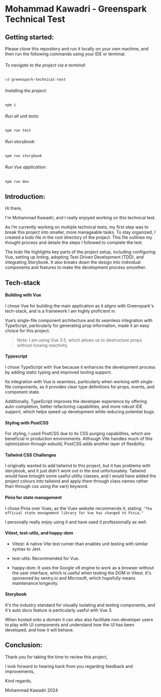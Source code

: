 # Mohammad Kawadri - Greenspark Technical Test

## Getting started:

Please clone this repository and run it locally on your own machine, and then run the following commands using your IDE or terminal.

###### To navigate to the project via a terminal:

```bash
cd greenspark-technical-test
```

###### Installing the project:

```bash
npm i
```

###### Run all unit tests:

```bash
npm run test
```

###### Run storybook:

```bash
npm run storybook
```

###### Run Vue application:

```bash
npm run dev
```

## Introduction:

Hi there,

I'm Mohammad Kawadri, and I really enjoyed working on this technical test.

As I’m currently working on multiple technical tests, my first step was to break this project into smaller, more manageable tasks. To stay organized, I created a todo file in the root directory of the project. This file outlines my thought process and details the steps I followed to complete the test.

The todo file highlights key parts of the project setup, including configuring Vue, setting up linting, adopting Test-Driven Development (TDD), and integrating Storybook. It also breaks down the design into individual components and features to make the development process smoother.

## Tech-stack

#### Building with Vue

I chose Vue for building the main application as it aligns with Greenspark's tech-stack, and is a framework I am highly proficient in.

Vue’s single-file component architecture and its seamless integration with TypeScript, particularly for generating prop information, made it an easy choice for this project.

> Note: I am using Vue 3.5, which allows us to destructure props without loosing reactivity.

#### Typescript

I chose TypeScript with Vue because it enhances the development process by adding static typing and improved tooling support.

Its integration with Vue is seamless, particularly when working with single-file components, as it provides clear type definitions for props, events, and component state.

Additionally, TypeScript improves the developer experience by offering auto-completion, better refactoring capabilities, and more robust IDE support, which helps speed up development while reducing potential bugs.

#### Styling with PostCSS

For styling, I used PostCSS due to its CSS purging capabilities, which are beneficial in production environments. Although Vite handles much of this optimization through esbuild, PostCSS adds another layer of flexibility.

#### Tailwind CSS Challenges

I originally wanted to add tailwind to this project, but it has problems with storybook, and it just didn't work out in the end unfortunately.
Tailwind would have brought some useful utility classes, and I would have added the project colours into tailwind and apply them through class names rather than through css using the var() keyword.

#### Pinia for state management

I chose Pinia over Vuex, as the Vuex website recommends it, stating:
`"The official state management library for Vue has changed to Pinia."`

I personally really enjoy using it and have used it professionally as well.

#### Vitest, test-utils, and happy-dom

- Vitest: A native Vite test runner than enables unit testing with similar syntax to Jest.

- test-utils: Recommended for Vue.

- happy-dom: It uses the Google v8 engine to work as a browser without the user interface, which is useful when testing the DOM in Vitest.
  It's sponsored by sentry.io and Microsoft, which hopefully means maintenance longevity.

#### Storybook

It's the industry standard for visually isolating and testing components, and it's auto docs feature is particularly useful with Vue 3.

When hosted onto a domain it can also also facilitate non-developer users to play with UI components and understand how the UI has been developed, and how it will behave.

## Conclusion:

Thank you for taking the time to review this project,

I look forward to hearing back from you regarding feedback and improvements,

Kind regards,

Mohammad Kawadri 2024
